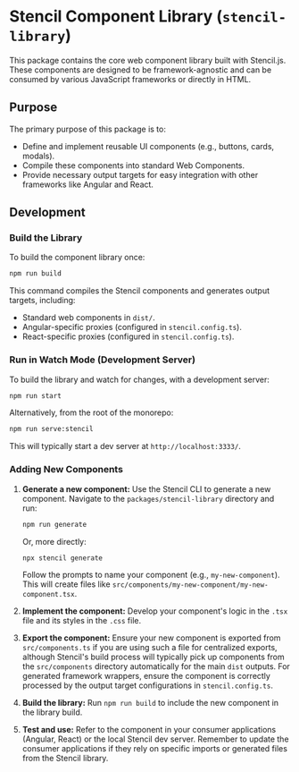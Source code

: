 # Stencil Component Library (`stencil-library`)

This package contains the core web component library built with Stencil.js. These components are designed to be framework-agnostic and can be consumed by various JavaScript frameworks or directly in HTML.

## Purpose

The primary purpose of this package is to:
*   Define and implement reusable UI components (e.g., buttons, cards, modals).
*   Compile these components into standard Web Components.
*   Provide necessary output targets for easy integration with other frameworks like Angular and React.

## Development

### Build the Library

To build the component library once:
```bash
npm run build
```
This command compiles the Stencil components and generates output targets, including:
*   Standard web components in `dist/`.
*   Angular-specific proxies (configured in `stencil.config.ts`).
*   React-specific proxies (configured in `stencil.config.ts`).

### Run in Watch Mode (Development Server)

To build the library and watch for changes, with a development server:
```bash
npm run start
```
Alternatively, from the root of the monorepo:
```bash
npm run serve:stencil
```
This will typically start a dev server at `http://localhost:3333/`.

### Adding New Components

1.  **Generate a new component:**
    Use the Stencil CLI to generate a new component. Navigate to the `packages/stencil-library` directory and run:
    ```bash
    npm run generate
    ```
    Or, more directly:
    ```bash
    npx stencil generate
    ```
    Follow the prompts to name your component (e.g., `my-new-component`). This will create files like `src/components/my-new-component/my-new-component.tsx`.

2.  **Implement the component:**
    Develop your component's logic in the `.tsx` file and its styles in the `.css` file.

3.  **Export the component:**
    Ensure your new component is exported from `src/components.ts` if you are using such a file for centralized exports, although Stencil's build process will typically pick up components from the `src/components` directory automatically for the main `dist` outputs. For generated framework wrappers, ensure the component is correctly processed by the output target configurations in `stencil.config.ts`.

4.  **Build the library:**
    Run `npm run build` to include the new component in the library build.

5.  **Test and use:**
    Refer to the component in your consumer applications (Angular, React) or the local Stencil dev server. Remember to update the consumer applications if they rely on specific imports or generated files from the Stencil library.
